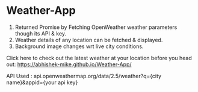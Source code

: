 # Weather-App
1) Returned Promise by Fetching OpenWeather weather parameters though its API & key.
2) Weather details of any location can be fetched & displayed.
3) Background image changes wrt live city conditions.

Click here to check out the latest weather at your location before you head out: 
https://abhishek-mike.github.io/Weather-App/


API Used : api.openweathermap.org/data/2.5/weather?q={city name}&appid={your api key}